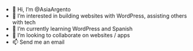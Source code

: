 - 👋 Hi, I’m @AsiaArgento
- 👀 I’m interested in building websites with WordPress, assisting others with tech
- 🌱 I’m currently learning WordPress and Spanish
- 💞️ I’m looking to collaborate on websites / apps
- 📫 Send me an email

<!---
AsiaArgento/AsiaArgento is a ✨ special ✨ repository because its `README.md` (this file) appears on your GitHub profile.
You can click the Preview link to take a look at your changes.
--->

